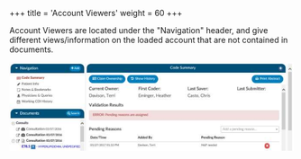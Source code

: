 +++
title = 'Account Viewers'
weight = 60
+++

Account Viewers are located under the "Navigation" header, and give different views/information on the loaded account that are not contained in documents.

![](image-125.jpg)